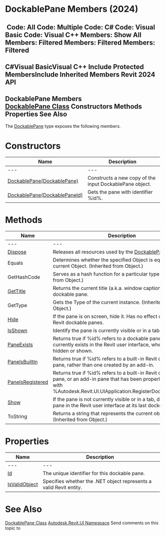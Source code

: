 # DockablePane Members (2024)

﻿
 Code: All Code: Multiple Code: C# Code: Visual Basic Code: Visual C++  Members: Show All Members: Filtered Members: Filtered Members: Filtered   
---  
C#Visual BasicVisual C++
Include Protected MembersInclude Inherited Members
Revit 2024 API  
---  
DockablePane Members  
[DockablePane Class](671f5ed0-09af-face-532f-72d214131cda.md "DockablePane Class") Constructors Methods Properties See Also  
---  
The [DockablePane](671f5ed0-09af-face-532f-72d214131cda.md "DockablePane Class") type exposes the following members.
# Constructors
| Name | Description |
| --- | --- |
| --- | --- | --- |
| [DockablePane(DockablePane)](e957aebc-c7ab-c784-c3ab-33c0e79d16ce.md "DockablePane Constructor \(DockablePane\)") | Constructs a new copy of the input DockablePane object. |
| [DockablePane(DockablePaneId)](ce2c0837-4700-1990-0c89-73d49a3db889.md "DockablePane Constructor \(DockablePaneId\)") | Gets the pane with identifier %id%. |

# Methods
| Name | Description |
| --- | --- |
| --- | --- | --- |
| [Dispose](0b2603ee-5d51-fd12-0af9-ccfa907d2667.md "Dispose Method") | Releases all resources used by the [DockablePane](671f5ed0-09af-face-532f-72d214131cda.md "DockablePane Class") |
| Equals | Determines whether the specified Object is equal to the current Object. (Inherited from Object.) |
| GetHashCode | Serves as a hash function for a particular type.  (Inherited from Object.) |
| [GetTitle](1c33c74a-d6fe-abd6-4bed-10034d447e95.md "GetTitle Method") | Returns the current title (a.k.a. window caption) of the dockable pane. |
| GetType | Gets the Type of the current instance. (Inherited from Object.) |
| [Hide](b7e07918-5431-1af5-cc86-ce0569dc3f6b.md "Hide Method") | If the pane is on screen, hide it. Has no effect on built-in Revit dockable panes. |
| [IsShown](bdf835cc-4bf1-2b78-4b3c-d807fedbbde3.md "IsShown Method") | Identify the pane is currently visible or in a tab. |
| [PaneExists](113303aa-57ec-67d2-a5aa-76a1ad7ebeea.md "PaneExists Method") | Returns true if %id% refers to a dockable pane window that currently exists in the Revit user interface, whether it's hidden or shown. |
| [PaneIsBuiltIn](32ae2a70-3acd-a83c-864c-4e92a3352bbd.md "PaneIsBuiltIn Method") | Returns true if %id% refers to a built-in Revit dockable pane, rather than one created by an add-in. |
| [PaneIsRegistered](058ac1e7-900e-f310-e17a-d1eba04976e0.md "PaneIsRegistered Method") | Returns true if %id% refers to a built-in Revit dockable pane, or an add-in pane that has been properly registered with %Autodesk.Revit.UI.UIApplication.RegisterDockablePane%. |
| [Show](023ec0ac-85aa-1ec3-fb0f-9747db237e2a.md "Show Method") | If the pane is not currently visible or in a tab, display the pane in the Revit user interface at its last docked location. |
| ToString | Returns a string that represents the current object. (Inherited from Object.) |

# Properties
| Name | Description |
| --- | --- |
| --- | --- | --- |
| [Id](059e1c8a-9cf3-fa10-bc51-54f9c61f39a5.md "Id Property") | The unique identifier for this dockable pane. |
| [IsValidObject](8e530ce4-2422-84da-4519-46312a8143b7.md "IsValidObject Property") | Specifies whether the .NET object represents a valid Revit entity. |

# See Also
[DockablePane Class](671f5ed0-09af-face-532f-72d214131cda.md "DockablePane Class")
[Autodesk.Revit.UI Namespace](e86fd90a-8957-02a6-da7f-ced248966e3e.md "Autodesk.Revit.UI Namespace")
Send comments on this topic to 